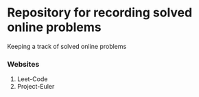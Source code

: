 # Repository for recording solved online problems

Keeping a track of solved online problems

### Websites

1. Leet-Code
2. Project-Euler
